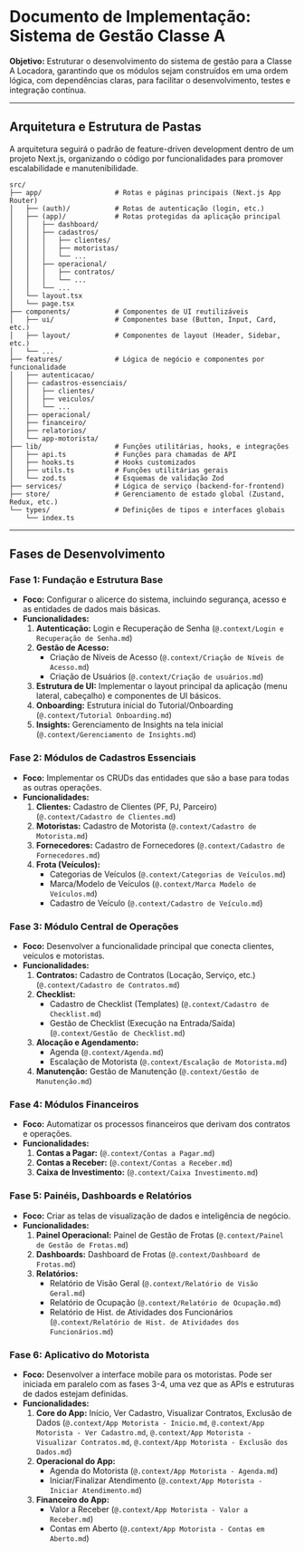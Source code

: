 # Documento de Implementação: Sistema de Gestão Classe A

**Objetivo:** Estruturar o desenvolvimento do sistema de gestão para a Classe A Locadora, garantindo que os módulos sejam construídos em uma ordem lógica, com dependências claras, para facilitar o desenvolvimento, testes e integração contínua.

---

## Arquitetura e Estrutura de Pastas

A arquitetura seguirá o padrão de feature-driven development dentro de um projeto Next.js, organizando o código por funcionalidades para promover escalabilidade e manutenibilidade.

```
src/
├── app/                  # Rotas e páginas principais (Next.js App Router)
│   ├── (auth)/           # Rotas de autenticação (login, etc.)
│   ├── (app)/            # Rotas protegidas da aplicação principal
│   │   ├── dashboard/
│   │   ├── cadastros/
│   │   │   ├── clientes/
│   │   │   ├── motoristas/
│   │   │   └── ...
│   │   ├── operacional/
│   │   │   ├── contratos/
│   │   │   └── ...
│   │   └── ...
│   └── layout.tsx
│   └── page.tsx
├── components/           # Componentes de UI reutilizáveis
│   ├── ui/               # Componentes base (Button, Input, Card, etc.)
│   ├── layout/           # Componentes de layout (Header, Sidebar, etc.)
│   └── ...
├── features/             # Lógica de negócio e componentes por funcionalidade
│   ├── autenticacao/
│   ├── cadastros-essenciais/
│   │   ├── clientes/
│   │   ├── veiculos/
│   │   └── ...
│   ├── operacional/
│   ├── financeiro/
│   ├── relatorios/
│   └── app-motorista/
├── lib/                  # Funções utilitárias, hooks, e integrações
│   ├── api.ts            # Funções para chamadas de API
│   ├── hooks.ts          # Hooks customizados
│   ├── utils.ts          # Funções utilitárias gerais
│   └── zod.ts            # Esquemas de validação Zod
├── services/             # Lógica de serviço (backend-for-frontend)
├── store/                # Gerenciamento de estado global (Zustand, Redux, etc.)
└── types/                # Definições de tipos e interfaces globais
    └── index.ts
```

---

## Fases de Desenvolvimento

### Fase 1: Fundação e Estrutura Base
*   **Foco:** Configurar o alicerce do sistema, incluindo segurança, acesso e as entidades de dados mais básicas.
*   **Funcionalidades:**
    1.  **Autenticação:** Login e Recuperação de Senha (`@.context/Login e Recuperação de Senha.md`)
    2.  **Gestão de Acesso:** 
        *   Criação de Níveis de Acesso (`@.context/Criação de Níveis de Acesso.md`)
        *   Criação de Usuários (`@.context/Criação de usuários.md`)
    3.  **Estrutura de UI:** Implementar o layout principal da aplicação (menu lateral, cabeçalho) e componentes de UI básicos.
    4.  **Onboarding:** Estrutura inicial do Tutorial/Onboarding (`@.context/Tutorial Onboarding.md`)
    5.  **Insights:** Gerenciamento de Insights na tela inicial (`@.context/Gerenciamento de Insights.md`)

### Fase 2: Módulos de Cadastros Essenciais
*   **Foco:** Implementar os CRUDs das entidades que são a base para todas as outras operações.
*   **Funcionalidades:**
    1.  **Clientes:** Cadastro de Clientes (PF, PJ, Parceiro) (`@.context/Cadastro de Clientes.md`)
    2.  **Motoristas:** Cadastro de Motorista (`@.context/Cadastro de Motorista.md`)
    3.  **Fornecedores:** Cadastro de Fornecedores (`@.context/Cadastro de Fornecedores.md`)
    4.  **Frota (Veículos):**
        *   Categorias de Veículos (`@.context/Categorias de Veículos.md`)
        *   Marca/Modelo de Veículos (`@.context/Marca Modelo de Veículos.md`)
        *   Cadastro de Veículo (`@.context/Cadastro de Veículo.md`)

### Fase 3: Módulo Central de Operações
*   **Foco:** Desenvolver a funcionalidade principal que conecta clientes, veículos e motoristas.
*   **Funcionalidades:**
    1.  **Contratos:** Cadastro de Contratos (Locação, Serviço, etc.) (`@.context/Cadastro de Contratos.md`)
    2.  **Checklist:**
        *   Cadastro de Checklist (Templates) (`@.context/Cadastro de Checklist.md`)
        *   Gestão de Checklist (Execução na Entrada/Saída) (`@.context/Gestão de Checklist.md`)
    3.  **Alocação e Agendamento:**
        *   Agenda (`@.context/Agenda.md`)
        *   Escalação de Motorista (`@.context/Escalação de Motorista.md`)
    4.  **Manutenção:** Gestão de Manutenção (`@.context/Gestão de Manutenção.md`)

### Fase 4: Módulos Financeiros
*   **Foco:** Automatizar os processos financeiros que derivam dos contratos e operações.
*   **Funcionalidades:**
    1.  **Contas a Pagar:** (`@.context/Contas a Pagar.md`)
    2.  **Contas a Receber:** (`@.context/Contas a Receber.md`)
    3.  **Caixa de Investimento:** (`@.context/Caixa Investimento.md`)

### Fase 5: Painéis, Dashboards e Relatórios
*   **Foco:** Criar as telas de visualização de dados e inteligência de negócio.
*   **Funcionalidades:**
    1.  **Painel Operacional:** Painel de Gestão de Frotas (`@.context/Painel de Gestão de Frotas.md`)
    2.  **Dashboards:** Dashboard de Frotas (`@.context/Dashboard de Frotas.md`)
    3.  **Relatórios:**
        *   Relatório de Visão Geral (`@.context/Relatório de Visão Geral.md`)
        *   Relatório de Ocupação (`@.context/Relatório de Ocupação.md`)
        *   Relatório de Hist. de Atividades dos Funcionários (`@.context/Relatório de Hist. de Atividades dos Funcionários.md`)

### Fase 6: Aplicativo do Motorista
*   **Foco:** Desenvolver a interface mobile para os motoristas. Pode ser iniciada em paralelo com as fases 3-4, uma vez que as APIs e estruturas de dados estejam definidas.
*   **Funcionalidades:**
    1.  **Core do App:** Início, Ver Cadastro, Visualizar Contratos, Exclusão de Dados (`@.context/App Motorista - Inicio.md`, `@.context/App Motorista - Ver Cadastro.md`, `@.context/App Motorista - Visualizar Contratos.md`, `@.context/App Motorista - Exclusão dos Dados.md`)
    2.  **Operacional do App:**
        *   Agenda do Motorista (`@.context/App Motorista - Agenda.md`)
        *   Iniciar/Finalizar Atendimento (`@.context/App Motorista - Iniciar Atendimento.md`)
    3.  **Financeiro do App:**
        *   Valor a Receber (`@.context/App Motorista - Valor a Receber.md`)
        *   Contas em Aberto (`@.context/App Motorista - Contas em Aberto.md`)